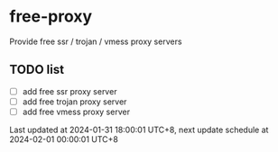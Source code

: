 
# free-proxy
Provide free ssr / trojan / vmess proxy servers


## TODO list
- [ ] add free ssr proxy server
- [ ] add free trojan proxy server
- [ ] add free vmess proxy server

Last updated at 2024-01-31 18:00:01 UTC+8, next update schedule at 2024-02-01 00:00:01 UTC+8

